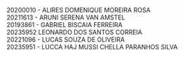 20200010 - ALIRES DOMENIQUE MOREIRA ROSA<br>
20211613 - ARUNI SERENA VAN AMSTEL<br>
20193861 - GABRIEL BISCAIA FERREIRA<br>
20235952 LEONARDO DOS SANTOS CORREIA<br>
20221096 - LUCAS SOUZA DE OLIVEIRA<br>
20235951 - LUCCA HAJ MUSSI CHELLA PARANHOS SILVA<br>
